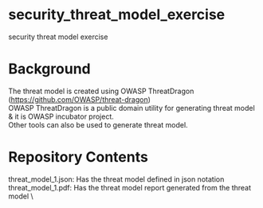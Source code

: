 # security_threat_model_exercise
security threat model exercise

# Background
The threat model is created using OWASP ThreatDragon (https://github.com/OWASP/threat-dragon) \
OWASP ThreatDragon is a public domain utility for generating threat model & it is OWASP incubator project.\
Other tools can also be used to generate threat model.

# Repository Contents
threat_model_1.json: Has the threat model defined in json notation \
threat_model_1.pdf: Has the threat model report generated from the threat model \
